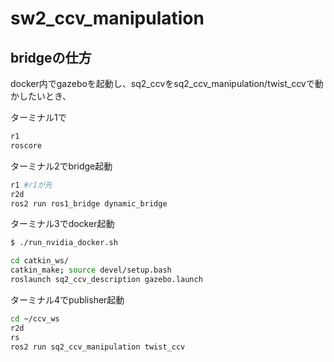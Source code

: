 # sw2_ccv_manipulation

## bridgeの仕方

docker内でgazeboを起動し、sq2_ccvをsq2_ccv_manipulation/twist_ccvで動かしたいとき、

ターミナル1で
```bash
r1
roscore
```

ターミナル2でbridge起動

```bash
r1 #r1が先
r2d
ros2 run ros1_bridge dynamic_bridge
```

ターミナル3でdocker起動
```bash
$ ./run_nvidia_docker.sh

cd catkin_ws/
catkin_make; source devel/setup.bash
roslaunch sq2_ccv_description gazebo.launch
```

ターミナル4でpublisher起動

```bash
cd ~/ccv_ws
r2d
rs
ros2 run sq2_ccv_manipulation twist_ccv 
```
